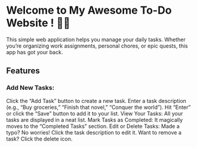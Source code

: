 
# Welcome to My Awesome To-Do Website ! 📝✨

This simple web application helps you manage your daily tasks. Whether you’re organizing work assignments, personal chores, or epic quests, this app has got your back.

## Features
### Add New Tasks:
Click the “Add Task” button to create a new task.
Enter a task description (e.g., “Buy groceries,” “Finish that novel,” “Conquer the world”).
Hit “Enter” or click the “Save” button to add it to your list.
View Your Tasks:
All your tasks are displayed in a neat list.
Mark Tasks as Completed:
It magically moves to the “Completed Tasks” section.
Edit or Delete Tasks:
Made a typo? No worries! Click the task description to edit it.
Want to remove a task? Click the delete  icon.
